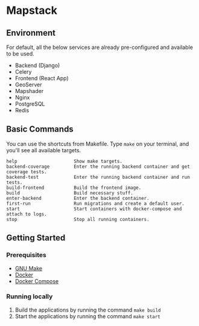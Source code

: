 # Mapstack

## Environment

For default, all the below services are already pre-configured and available to be used.

- Backend (Django)
- Celery
- Frontend (React App)
- GeoServer
- Mapshader
- Nginx
- PostgreSQL
- Redis

## Basic Commands

You can use the shortcuts from Makefile. Type ``make`` on your terminal, and you'll see all available targets.

```
help                     Show make targets.
backend-coverage         Enter the running backend container and get coverage tests.
backend-test             Enter the running backend container and run tests.
build-frontend           Build the frontend image.
build                    Build necessary stuff.
enter-backend            Enter the backend container.
first-run                Run migrations and create a default user.
start                    Start containers with docker-compose and attach to logs.
stop                     Stop all running containers.
```

## Getting Started

### Prerequisites

- [GNU Make](https://www.gnu.org/software/make/)
- [Docker](https://docs.docker.com/engine/install/)
- [Docker Compose](https://docs.docker.com/compose/install/)

### Running locally

1. Build the applications by running the command ```make build```
2. Start the applications by running the command ```make start```
